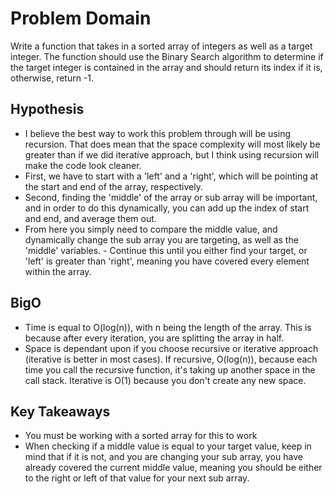 # Problem Domain
Write a function that takes in a sorted array of integers as well as a target integer. The function should use the Binary Search algorithm to determine if the target integer is contained in the array and should return its index if it is, otherwise, return -1. 

## Hypothesis
- I believe the best way to work this problem through will be using recursion. That does mean that the space complexity will most likely be greater than if we did iterative approach, but I think using recursion will make the code look cleaner. 
- First, we have to start with a 'left' and a 'right', which will be pointing at the start and end of the array, respectively. 
- Second, finding the 'middle' of the array or sub array will be important, and in order to do this dynamically, you can add up the index of start and end, and average them out. 
- From here you simply need to compare the middle value, and dynamically change the sub array you are targeting, as well as the 'middle' variables. - Continue this until you either find your target, or 'left' is greater than 'right', meaning you have covered every element within the array.

## BigO
- Time is equal to O(log(n)), with n being the length of the array. This is because after every iteration, you are splitting the array in half.
- Space is dependant upon if you choose recursive or iterative approach (iterative is better in most cases). If recursive, O(log(n)), because each time you call the recursive function, it's taking up another space in the call stack. Iterative is O(1) because you don't create any new space.

## Key Takeaways
- You must be working with a sorted array for this to work
- When checking if a middle value is equal to your target value, keep in mind that if it is not, and you are changing your sub array, you have already covered the current middle value, meaning you should be either to the right or left of that value for your next sub array.